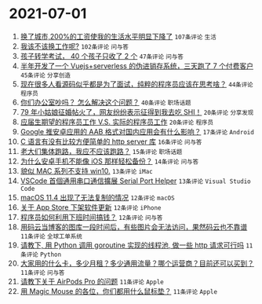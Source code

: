 # 2021-07-01

1. [换了城市,200%的工资使我的生活水平明显下降了](https://www.v2ex.com/t/786814) `107条评论` `生活`
1. [我该不该换工作呢?](https://www.v2ex.com/t/786826) `102条评论` `问与答`
1. [孩子转学考试， 40 个孩子只收了 2 个](https://www.v2ex.com/t/786845) `47条评论` `问与答`
1. [半年开发了一个 Vuejs+serverless 的伪进销存系统，三天跑了 7 个付费客户](https://www.v2ex.com/t/786829) `45条评论` `分享创造`
1. [现在很多人看源码似乎都是为了面试，纯粹的程序员应该在思考啥？](https://www.v2ex.com/t/786840) `44条评论` `程序员`
1. [你们办公室吵吗？ 怎么解决这个问题？](https://www.v2ex.com/t/786833) `40条评论` `职场话题`
1. [79 年小姑娘征婚帖火了，网友纷纷表示征得到我去吃 SHI！](https://www.v2ex.com/t/786863) `20条评论` `分享发现`
1. [应届生期望的程序员工作 V.S. 实际的程序员工作](https://www.v2ex.com/t/786821) `20条评论` `程序员`
1. [Google 推安卓应用的 AAB 格式对国内应用会有什么影响？](https://www.v2ex.com/t/786839) `17条评论` `Android`
1. [C 语言有没有比较方便简单的 http server 库](https://www.v2ex.com/t/786894) `16条评论` `问与答`
1. [老大们集体跑路，我应不应该跑路？](https://www.v2ex.com/t/786847) `15条评论` `职场话题`
1. [为什么安卓手机不能像 iOS 那样轻松备份？](https://www.v2ex.com/t/786820) `14条评论` `问与答`
1. [貌似 MAC 系列不支持 win10.](https://www.v2ex.com/t/786897) `13条评论` `iMac`
1. [VSCode 首個通用串口通信擴展 Serial Port Helper](https://www.v2ex.com/t/786849) `13条评论` `Visual Studio Code`
1. [macOS 11.4 出现了无法复制的情况](https://www.v2ex.com/t/786915) `12条评论` `macOS`
1. [关于 App Store 下架软件更新](https://www.v2ex.com/t/786869) `12条评论` `iPhone`
1. [程序员如何利用下班时间搞钱？](https://www.v2ex.com/t/786843) `12条评论` `问与答`
1. [用码云当博客的图库一段时间后，有些图片会无法访问，果然码云也不靠谱](https://www.v2ex.com/t/786892) `11条评论` `全球工单系统`
1. [请教下, 用 Python 调用 goroutine 实现的线程池, 做一些 http 请求可行吗](https://www.v2ex.com/t/786883) `11条评论` `Python`
1. [大家用的什么卡，多少月租？多少通用流量？哪个运营商？目前还可以买到？](https://www.v2ex.com/t/786899) `11条评论` `问与答`
1. [请教下关于 AirPods Pro 的问题](https://www.v2ex.com/t/786854) `11条评论` `Apple`
1. [用 Magic Mouse 的各位，你们都用什么鼠标垫？](https://www.v2ex.com/t/786859) `11条评论` `Apple`
